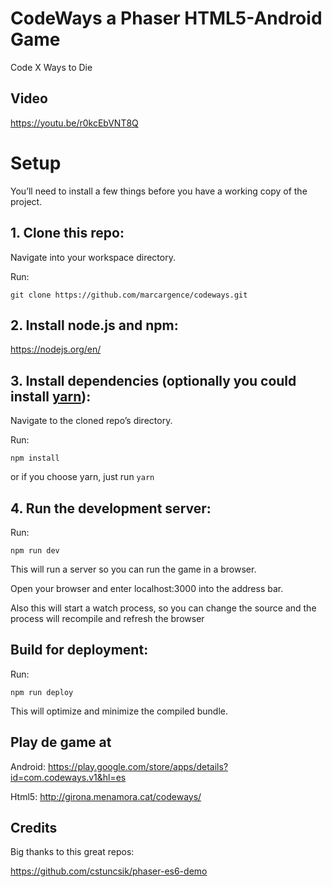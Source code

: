 # CodeWays a Phaser HTML5-Android Game 
Code X Ways to Die

## Video
https://youtu.be/r0kcEbVNT8Q

# Setup
You’ll need to install a few things before you have a working copy of the project.

## 1. Clone this repo:

Navigate into your workspace directory.

Run:

```git clone https://github.com/marcargence/codeways.git```

## 2. Install node.js and npm:

https://nodejs.org/en/


## 3. Install dependencies (optionally you could install [yarn](https://yarnpkg.com/)):

Navigate to the cloned repo’s directory.

Run:

```npm install``` 

or if you choose yarn, just run ```yarn```

## 4. Run the development server:

Run:

```npm run dev```

This will run a server so you can run the game in a browser.

Open your browser and enter localhost:3000 into the address bar.

Also this will start a watch process, so you can change the source and the process will recompile and refresh the browser


## Build for deployment:

Run:

```npm run deploy```

This will optimize and minimize the compiled bundle.

## Play de game at
Android: https://play.google.com/store/apps/details?id=com.codeways.v1&hl=es

Html5: http://girona.menamora.cat/codeways/

## Credits
Big thanks to this great repos:

https://github.com/cstuncsik/phaser-es6-demo
